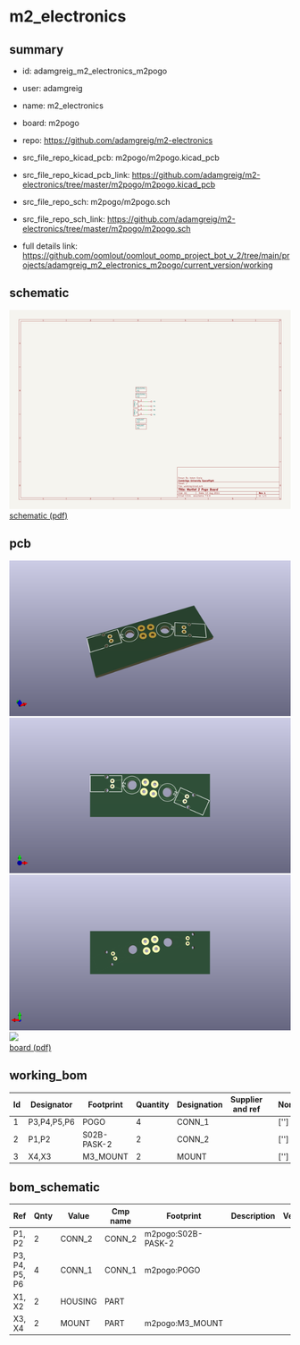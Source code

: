 # m2_electronics
 
## summary 
* id: adamgreig_m2_electronics_m2pogo
* user: adamgreig
* name: m2_electronics
* board: m2pogo
* repo: https://github.com/adamgreig/m2-electronics
* src_file_repo_kicad_pcb: m2pogo/m2pogo.kicad_pcb
* src_file_repo_kicad_pcb_link: https://github.com/adamgreig/m2-electronics/tree/master/m2pogo/m2pogo.kicad_pcb


* src_file_repo_sch: m2pogo/m2pogo.sch
* src_file_repo_sch_link: https://github.com/adamgreig/m2-electronics/tree/master/m2pogo/m2pogo.sch
* full details link: https://github.com/oomlout/oomlout_oomp_project_bot_v_2/tree/main/projects/adamgreig_m2_electronics_m2pogo/current_version/working  

## schematic  
![](working_schematic_600.png)  
[schematic (pdf)](working_schematic.pdf)  

## pcb  
![](working_3d_600.png) 
![](working_3d_front_600.png)  
![](working_3d_back_600.png)  
![](working_600.png)  
[board (pdf)](working.pdf)  

## working_bom
| Id | Designator | Footprint | Quantity | Designation | Supplier and ref |  | None | 
| --- | --- | --- | --- | --- | --- | --- | --- | 
| 1 | P3,P4,P5,P6 | POGO | 4 | CONN_1 |  |  | [''] | 
| 2 | P1,P2 | S02B-PASK-2 | 2 | CONN_2 |  |  | [''] | 
| 3 | X4,X3 | M3_MOUNT | 2 | MOUNT |  |  | [''] | 


## bom_schematic
| Ref | Qnty | Value | Cmp name | Footprint | Description | Vendor | DNP | 
| --- | --- | --- | --- | --- | --- | --- | --- | 
| P1, P2 | 2 | CONN_2 | CONN_2 | m2pogo:S02B-PASK-2 |  |  |  | 
| P3, P4, P5, P6 | 4 | CONN_1 | CONN_1 | m2pogo:POGO |  |  |  | 
| X1, X2 | 2 | HOUSING | PART |  |  |  |  | 
| X3, X4 | 2 | MOUNT | PART | m2pogo:M3_MOUNT |  |  |  | 



